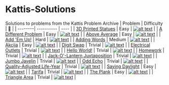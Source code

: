 # Kattis-Solutions
Solutions to problems from the Kattis Problem Archive
| Problem | Difficulty | :link: |
| --------| ---------- | ---- |
| [3D Printed Statues][1] | Easy | [![alt text](https://camo.githubusercontent.com/fa841214afc9d9d12983c143cbcc8fc2b904d9ceb6c1f5c705cab3a27400e7a5/68747470733a2f2f6f70656e2e6b61747469732e636f6d2f66617669636f6e)][2] |
| [A Different Problem][3] | Easy | [![alt text](https://camo.githubusercontent.com/fa841214afc9d9d12983c143cbcc8fc2b904d9ceb6c1f5c705cab3a27400e7a5/68747470733a2f2f6f70656e2e6b61747469732e636f6d2f66617669636f6e)][4] |
| [Above Average][5] | Easy | [![alt text](https://camo.githubusercontent.com/fa841214afc9d9d12983c143cbcc8fc2b904d9ceb6c1f5c705cab3a27400e7a5/68747470733a2f2f6f70656e2e6b61747469732e636f6d2f66617669636f6e)][6] |
| [Add 'Em Up!][7] | Hard | [![alt text](https://camo.githubusercontent.com/fa841214afc9d9d12983c143cbcc8fc2b904d9ceb6c1f5c705cab3a27400e7a5/68747470733a2f2f6f70656e2e6b61747469732e636f6d2f66617669636f6e)][8] |
| [Adding Words][9] | Medium | [![alt text](https://camo.githubusercontent.com/fa841214afc9d9d12983c143cbcc8fc2b904d9ceb6c1f5c705cab3a27400e7a5/68747470733a2f2f6f70656e2e6b61747469732e636f6d2f66617669636f6e)][10] |
| [Akcija][11] | Easy | [![alt text](https://camo.githubusercontent.com/fa841214afc9d9d12983c143cbcc8fc2b904d9ceb6c1f5c705cab3a27400e7a5/68747470733a2f2f6f70656e2e6b61747469732e636f6d2f66617669636f6e)][12] |
| [Digit Swap][13] | Trivial | [![alt text](https://camo.githubusercontent.com/fa841214afc9d9d12983c143cbcc8fc2b904d9ceb6c1f5c705cab3a27400e7a5/68747470733a2f2f6f70656e2e6b61747469732e636f6d2f66617669636f6e)][14] |
| [Electrical Outlets][15] | Trivial | [![alt text](https://camo.githubusercontent.com/fa841214afc9d9d12983c143cbcc8fc2b904d9ceb6c1f5c705cab3a27400e7a5/68747470733a2f2f6f70656e2e6b61747469732e636f6d2f66617669636f6e)][16] |
| [Hello World!][17] | Trivial | [![alt text](https://camo.githubusercontent.com/fa841214afc9d9d12983c143cbcc8fc2b904d9ceb6c1f5c705cab3a27400e7a5/68747470733a2f2f6f70656e2e6b61747469732e636f6d2f66617669636f6e)][18] |
| [Homework][19] | Trivial | [![alt text](https://camo.githubusercontent.com/fa841214afc9d9d12983c143cbcc8fc2b904d9ceb6c1f5c705cab3a27400e7a5/68747470733a2f2f6f70656e2e6b61747469732e636f6d2f66617669636f6e)][20] |
| [Jack-O'-Lantern Juxtaposition][21] | Trivial | [![alt text](https://camo.githubusercontent.com/fa841214afc9d9d12983c143cbcc8fc2b904d9ceb6c1f5c705cab3a27400e7a5/68747470733a2f2f6f70656e2e6b61747469732e636f6d2f66617669636f6e)][22] |
| [Jumbo Javelin][35] | Trivial | [![alt text](https://camo.githubusercontent.com/fa841214afc9d9d12983c143cbcc8fc2b904d9ceb6c1f5c705cab3a27400e7a5/68747470733a2f2f6f70656e2e6b61747469732e636f6d2f66617669636f6e)][36] |
| [Odd Echo][23] | Trivial | [![alt text](https://camo.githubusercontent.com/fa841214afc9d9d12983c143cbcc8fc2b904d9ceb6c1f5c705cab3a27400e7a5/68747470733a2f2f6f70656e2e6b61747469732e636f6d2f66617669636f6e)][24] |
| [Quality-Adjusted Life-Year][25] | Trivial | [![alt text](https://camo.githubusercontent.com/fa841214afc9d9d12983c143cbcc8fc2b904d9ceb6c1f5c705cab3a27400e7a5/68747470733a2f2f6f70656e2e6b61747469732e636f6d2f66617669636f6e)][26] |
| [Saving Daylight][27] | Easy | [![alt text](https://camo.githubusercontent.com/fa841214afc9d9d12983c143cbcc8fc2b904d9ceb6c1f5c705cab3a27400e7a5/68747470733a2f2f6f70656e2e6b61747469732e636f6d2f66617669636f6e)][28] |
| [Tarifa][29] | Trivial | [![alt text](https://camo.githubusercontent.com/fa841214afc9d9d12983c143cbcc8fc2b904d9ceb6c1f5c705cab3a27400e7a5/68747470733a2f2f6f70656e2e6b61747469732e636f6d2f66617669636f6e)][30] |
| [The Plank][31] | Easy | [![alt text](https://camo.githubusercontent.com/fa841214afc9d9d12983c143cbcc8fc2b904d9ceb6c1f5c705cab3a27400e7a5/68747470733a2f2f6f70656e2e6b61747469732e636f6d2f66617669636f6e)][32] |
| [Triangle Area][33] | Trivial | [![alt text](https://camo.githubusercontent.com/fa841214afc9d9d12983c143cbcc8fc2b904d9ceb6c1f5c705cab3a27400e7a5/68747470733a2f2f6f70656e2e6b61747469732e636f6d2f66617669636f6e)][34] |

[1]: https://github.com/jwessman/Kattis-Solutions/tree/main/3d-printed-statues
[2]: https://open.kattis.com/problems/3dprinter
[3]: https://github.com/jwessman/Kattis-Solutions/tree/main/a-different-problem
[4]: https://open.kattis.com/problems/different
[5]: https://github.com/jwessman/Kattis-Solutions/tree/main/above-average
[6]: https://open.kattis.com/problems/aboveaverage
[7]: https://github.com/jwessman/Kattis-Solutions/tree/main/add-em-up
[8]: https://open.kattis.com/problems/addemup
[9]: https://github.com/jwessman/Kattis-Solutions/tree/main/adding-words
[10]: https://open.kattis.com/problems/addingwords
[11]: https://github.com/jwessman/Kattis-Solutions/tree/main/akcija
[12]: https://open.kattis.com/problems/akcija
[13]: https://github.com/jwessman/Kattis-Solutions/tree/main/digit-swap
[14]: https://open.kattis.com/problems/digitswap
[15]: https://github.com/jwessman/Kattis-Solutions/tree/main/electrical-outlets
[16]: https://open.kattis.com/problems/electricaloutlets
[17]: https://github.com/jwessman/Kattis-Solutions/tree/main/hello-world
[18]: https://open.kattis.com/problems/hello
[19]: https://github.com/jwessman/Kattis-Solutions/tree/main/homework
[20]: https://open.kattis.com/problems/heimavinna
[21]: https://github.com/jwessman/Kattis-Solutions/tree/main/jack-o-lantern-juxtaposition
[22]: https://open.kattis.com/problems/jackolanternjuxtaposition
[23]: https://github.com/jwessman/Kattis-Solutions/tree/main/odd-echo
[24]: https://open.kattis.com/problems/oddecho
[25]: https://github.com/jwessman/Kattis-Solutions/tree/main/quality-adjusted-life-year
[26]: https://open.kattis.com/problems/qaly
[27]: https://github.com/jwessman/Kattis-Solutions/tree/main/saving-daylight
[28]: https://open.kattis.com/problems/savingdaylight
[29]: https://github.com/jwessman/Kattis-Solutions/tree/main/tarifa
[30]: https://open.kattis.com/problems/tarifa
[31]: https://github.com/jwessman/Kattis-Solutions/tree/main/the-plank
[32]: https://open.kattis.com/problems/theplank
[33]: https://github.com/jwessman/Kattis-Solutions/tree/main/triangle-area
[34]: https://open.kattis.com/problems/triarea
[35]: https://github.com/jwessman/Kattis-Solutions/tree/main/jumbo-javelin
[36]: https://open.kattis.com/problems/jumbojavelin
